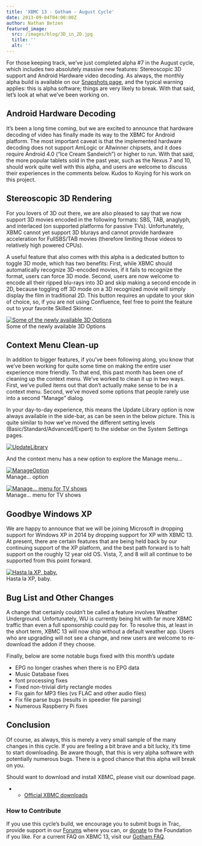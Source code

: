 ```yaml
---
title: 'XBMC 13 - Gotham - August Cycle'
date: 2013-09-04T04:00:00Z
author: Nathan Betzen
featured_image:
  src: /images/blog/3D_in_2D.jpg
  title: ''
  alt: ''
---
```

For those keeping track, we’ve just completed alpha #7 in the August cycle, which includes two absolutely massive new features: Stereoscopic 3D support and Android Hardware video decoding. As always, the monthly alpha build is available on our [Snapshots page](http://mirrors.xbmc.org/snapshots/ "XBMC Snapshots"), and the typical warning applies: this is alpha software; things are very likely to break. With that said, let’s look at what we’ve been working on.

 Android Hardware Decoding
-------------------------

 It’s been a long time coming, but we are excited to announce that hardware decoding of video has finally made its way to the XBMC for Android platform. The most important caveat is that the implemented hardware decoding does not support AmLogic or Allwinner chipsets, and it does require Android 4.0 (“Ice Cream Sandwich”) or higher to run. With that said, the more popular tablets sold in the past year, such as the Nexus 7 and 10, should work quite well with this alpha, and users are welcome to discuss their experiences in the comments below. Kudos to Koying for his work on this project.

 Stereoscopic 3D Rendering
-------------------------

 For you lovers of 3D out there, we are also pleased to say that we now support 3D movies encoded in the following formats: SBS, TAB, anaglyph, and interlaced (on supported platforms for passive TVs). Unfortunately, XBMC cannot yet support 3D blurays and cannot provide hardware acceleration for FullSBS/TAB movies (therefore limiting those videos to relatively high powered CPUs).

 A useful feature that also comes with this alpha is a dedicated button to toggle 3D mode, which has two benefits: First, while XBMC should automatically recognize 3D-encoded movies, if it fails to recognize the format, users can force 3D mode. Second, users are now welcome to encode all their ripped blu-rays into 3D and skip making a second encode in 2D, because toggling off 3D mode on a 3D recognized movie will simply display the film in traditional 2D. This button requires an update to your skin of choice, so, if you are not using Confluence, feel free to point the feature out to your favorite Skilled Skinner.

 [![Some of the newly available 3D Options](/sites/default/files/uploads/3D_in_2D-300x165.jpg)](/sites/default/files/uploads/3D_in_2D.jpg)  
 Some of the newly available 3D Options

  Context Menu Clean-up
---------------------

 In addition to bigger features, if you’ve been following along, you know that we’ve been working for quite some time on making the entire user experience more friendly. To that end, this past month has been one of cleaning up the context menu. We’ve worked to clean it up in two ways. First, we’ve pulled items out that don’t actually make sense to be in a context menu. Second, we’ve moved some options that people rarely use into a second “Manage” dialog.

 In your day-to-day experience, this means the Update Library option is now always available in the side-bar, as can be seen in the below picture. This is quite similar to how we’ve moved the different setting levels (Basic/Standard/Advanced/Expert) to the sidebar on the System Settings pages.

 [![UpdateLibrary](/sites/default/files/uploads/UpdateLibrary-300x172.jpg)](/sites/default/files/uploads/UpdateLibrary.jpg)

  

 And the context menu has a new option to explore the Manage menu…

 [![ManageOption](/sites/default/files/uploads/ManageOption-300x282.jpg)](/sites/default/files/uploads/ManageOption.jpg)  
 Manage… option

   

 [![Manage... menu for TV shows](/sites/default/files/uploads/ManageMenu-300x179.jpg)](/sites/default/files/uploads/ManageMenu.jpg)  
 Manage… menu for TV shows

  Goodbye Windows XP
------------------

 We are happy to announce that we will be joining Microsoft in dropping support for Windows XP in 2014 by dropping support for XP with XBMC 13. At present, there are certain features that are being held back by our continuing support of the XP platform, and the best path forward is to halt support on the roughly 12 year old OS. Vista, 7, and 8 will all continue to be supported from this point forward.

 [![Hasta la XP, baby.](/sites/default/files/uploads/hastalaxp-300x171.jpg)](/sites/default/files/uploads/hastalaxp.jpg)  
 Hasta la XP, baby.

  Bug List and Other Changes
--------------------------

 A change that certainly couldn’t be called a feature involves Weather Underground. Unfortunately, WU is currently being hit with far more XBMC traffic than even a full sponsorship could pay for. To resolve this, at least in the short term, XBMC 13 will now ship without a default weather app. Users who are upgrading will not see a change, and new users are welcome to re-download the addon if they choose.

 Finally, below are some notable bugs fixed with this month’s update

 
 * EPG no longer crashes when there is no EPG data
 * Music Database fixes
 * font processing fixes
 * Fixed non-trivial dirty rectangle modes
 * Fix gain for MP3 files (vs FLAC and other audio files)
 * Fix file parse bugs (results in speedier file parsing)
 * Numerous Raspberry Pi fixes
 
 Conclusion
----------

 Of course, as always, this is merely a very small sample of the many changes in this cycle. If you are feeling a bit brave and a bit lucky, it’s time to start downloading. Be aware though, that this is very alpha software with potentially numerous bugs. There is a good chance that this alpha will break on you.

 Should want to download and install XBMC, please visit our download page.

 
 * * [Official XBMC downloads](https://kodi.wiki/download/)
 
 ### How to Contribute

 If you use this cycle’s build, we encourage you to submit bugs in Trac, provide support in our [Forums](https://forum.kodi.tv/ "XBMC Forums") where you can, or [donate](https://kodi.wiki/contribute/donate/ "XBMC Foundation Donations") to the Foundation if you like. For a current FAQ on XBMC 13, visit our [Gotham FAQ](https://kodi.wiki/view/XBMC_v13_(Gotham)_FAQ "XBMC 13 FAQ").

 